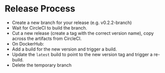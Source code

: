 # Release Process

-  Create a new branch for your release (e.g. v0.2.2-branch)
-  Wait for CircleCI to build the branch.
-  Cut a new release (create a tag with the correct version name), copy across
   the artifacts from CircleCI.
-  On DockerHub:
  -  Add a build for the new version and trigger a build.
  -  Update the `latest` build to point to the new version tag and trigger a re-build.
-  Delete the temporary branch
